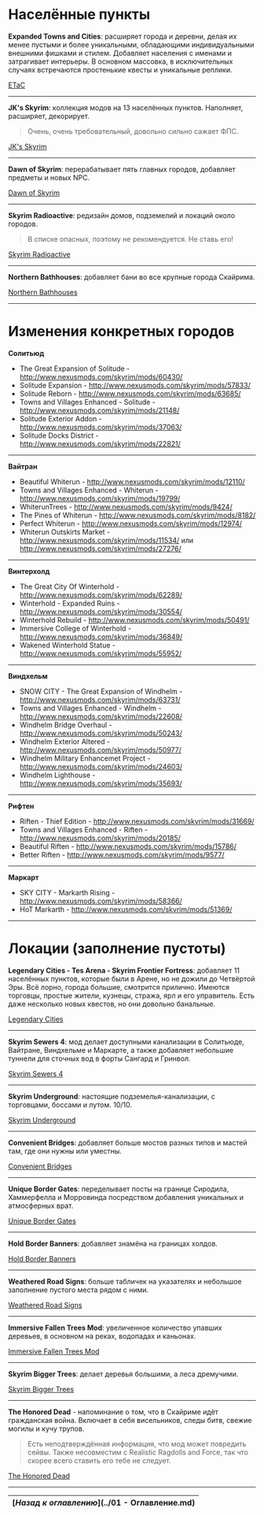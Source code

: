# Населённые пункты

**Expanded Towns and Cities**: расширяет города и деревни, делая их менее пустыми и более уникальными, обладающими индивидуальными внешними фишками и стилем. Добавляет населения с именами и затрагивает интерьеры. В основном массовка, в исключительных случаях встречаются простенькие квесты и уникальные реплики.

[ETaC](http://www.nexusmods.com/skyrim/mods/13608/)

------

**JK's Skyrim**: коллекция модов на 13 населённых пунктов. Наполняет, расширяет, декорирует.

> Очень, очень требовательный, довольно сильно сажает ФПС.

[JK's Skyrim](http://www.nexusmods.com/skyrim/mods/61035/)

------

**Dawn of Skyrim**: перерабатывает пять главных городов, добавляет предметы и новых NPC.

[Dawn of Skyrim](http://www.nexusmods.com/skyrim/mods/58275/)

------

**Skyrim Radioactive**: редизайн домов, подземелий и локаций около городов.

> В списке опасных, поэтому не рекомендуется. Не ставь его!

[Skyrim Radioactive](http://www.nexusmods.com/skyrim/mods/59871/)

------

**Northern Bathhouses**: добавляет бани во все крупные города Скайрима.

[Northern Bathhouses](http://www.nexusmods.com/skyrim/mods/27489/)

------

# Изменения конкретных городов

**Солитьюд**

+ The Great Expansion of Solitude - http://www.nexusmods.com/skyrim/mods/60430/
+ Solitude Expansion - http://www.nexusmods.com/skyrim/mods/57833/
+ Solitude Reborn - http://www.nexusmods.com/skyrim/mods/63685/
+ Towns and Villages Enhanced - Solitude - http://www.nexusmods.com/skyrim/mods/21148/
+ Solitude Exterior Addon - http://www.nexusmods.com/skyrim/mods/37063/
+ Solitude Docks District - http://www.nexusmods.com/skyrim/mods/22821/

------

**Вайтран**

+ Beautiful Whiterun - http://www.nexusmods.com/skyrim/mods/12110/
+ Towns and Villages Enhanced - Whiterun - http://www.nexusmods.com/skyrim/mods/19799/
+ WhiterunTrees - http://www.nexusmods.com/skyrim/mods/9424/
+ The Pines of Whiterun - http://www.nexusmods.com/skyrim/mods/8182/
+ Perfect Whiterun - http://www.nexusmods.com/skyrim/mods/12974/
+ Whiterun Outskirts Market - http://www.nexusmods.com/skyrim/mods/11534/ или http://www.nexusmods.com/skyrim/mods/27276/

------

**Винтерхолд**

+ The Great City Of Winterhold - http://www.nexusmods.com/skyrim/mods/62289/
+ Winterhold - Expanded Ruins - http://www.nexusmods.com/skyrim/mods/30554/
+ Winterhold Rebuild - http://www.nexusmods.com/skyrim/mods/50491/
+ Immersive College of Winterhold - http://www.nexusmods.com/skyrim/mods/36849/
+ Wakened Winterhold Statue - http://www.nexusmods.com/skyrim/mods/55952/

------

**Виндхельм**

+ SNOW CITY - The Great Expansion of Windhelm - http://www.nexusmods.com/skyrim/mods/63731/
+ Towns and Villages Enhanced - Windhelm - http://www.nexusmods.com/skyrim/mods/22608/
+ Windhelm Bridge Overhaul - http://www.nexusmods.com/skyrim/mods/50243/
+ Windhelm Exterior Altered - http://www.nexusmods.com/skyrim/mods/50977/
+ Windhelm Military Enhancemet Project - http://www.nexusmods.com/skyrim/mods/24603/
+ Windhelm Lighthouse - http://www.nexusmods.com/skyrim/mods/35693/

------

**Рифтен**

+ Riften - Thief Edition  - http://www.nexusmods.com/skyrim/mods/31669/
+ Towns and Villages Enhanced - Riften - http://www.nexusmods.com/skyrim/mods/20185/
+ Beautiful Riften - http://www.nexusmods.com/skyrim/mods/15786/
+ Better Riften - http://www.nexusmods.com/skyrim/mods/9577/

------

**Маркарт**

+ SKY CITY - Markarth Rising - http://www.nexusmods.com/skyrim/mods/58366/
+ HoT Markarth - http://www.nexusmods.com/skyrim/mods/51369/

------

# Локации (заполнение пустоты)

**Legendary Cities - Tes Arena - Skyrim Frontier Fortress**: добавляет 11 населённых пунктов, которые были в Арене, но не дожили до Четвёртой Эры. Всё лорно, города большие, смотрится прилично. Имеются торговцы, простые жители, кузнецы, стража, ярл и его управитель. Есть даже несколько новых квестов, но они довольно банальные.

[Legendary Cities](http://www.nexusmods.com/skyrim/mods/47989/)

------

**Skyrim Sewers 4**: мод делает доступными канализации в Солитьюде, Вайтране, Виндхельме и Маркарте, а также добавляет небольшие туннели для сточных вод в форты Сангард и Гринвол.

[Skyrim Sewers 4](http://www.nexusmods.com/skyrim/mods/14351/)

------

**Skyrim Underground**: настоящие подземелья-канализации, с торговцами, боссами и лутом. 10/10.

[Skyrim Underground](http://www.nexusmods.com/skyrim/mods/75004/)

------

**Convenient Bridges**: добавляет больше мостов разных типов и мастей там, где они нужны или уместны.

[Convenient Bridges](http://www.nexusmods.com/skyrim/mods/60620/)

------

**Unique Border Gates**: переделывает посты на границе Сиродила, Хаммерфелла и Морровинда посредством добавления уникальных и атмосферных врат.

[Unique Border Gates](http://www.nexusmods.com/skyrim/mods/52296/)

------

**Hold Border Banners**: добавляет знамёна на границах холдов.

[Hold Border Banners](http://www.nexusmods.com/skyrim/mods/43493/)

------

**Weathered Road Signs**: больше табличек на указателях и небольшое заполнение пустого места рядом с ними.

[Weathered Road Signs](http://www.nexusmods.com/skyrim/mods/2810/)

------

**Immersive Fallen Trees Mod**: увеличенное количество упавших деревьев, в основном на реках, водопадах и каньонах.

[Immersive Fallen Trees Mod](http://www.nexusmods.com/skyrim/mods/55699/)

------

**Skyrim Bigger Trees**: делает деревья большими, а леса дремучими.

[Skyrim Bigger Trees](http://www.nexusmods.com/skyrim/mods/17168/)

------

**The Honored Dead** - напоминание о том, что в Скайриме идёт гражданская война. Включает в себя висельников, следы битв, свежие могилы и кучу трупов.

> Есть неподтверждённая информация, что мод может повредить сейвы. Также несовместим с Realistic Ragdolls and Force, так что скорее всего ставить его тебе не следует.

[The Honored Dead](http://www.nexusmods.com/skyrim/mods/52403/)

------

|[*Назад к оглавлению*](../01 - Оглавление.md)|
|:---:|

